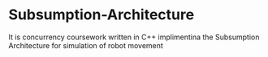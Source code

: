 # Subsumption-Architecture
It is concurrency coursework written in C++ implimentina the Subsumption Architecture for simulation of robot movement
